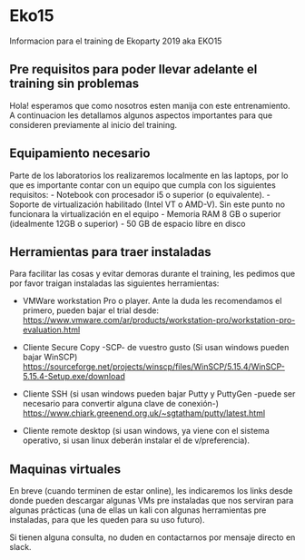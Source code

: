 # Eko15
Informacion para el training de Ekoparty 2019 aka EKO15

Pre requisitos para poder llevar adelante el training sin problemas
-------------------------------------------------------------------

Hola! esperamos que como nosotros esten manija con este entrenamiento. A continuacion les detallamos algunos aspectos importantes para que consideren previamente al inicio del training.

Equipamiento necesario
----------------------
Parte de los laboratorios los realizaremos localmente en las laptops, por lo que es importante contar con un equipo que cumpla con los siguientes requisitos:
	- Notebook con procesador i5 o superior (o equivalente).
	- Soporte de virtualización habilitado (Intel VT o AMD-V). Sin este punto no funcionara la virtualización en el equipo
	- Memoria RAM 8 GB o superior (idealmente 12GB o superior)
	- 50 GB de espacio libre en disco



Herramientas para traer instaladas
----------------------------------

Para facilitar las cosas y evitar demoras durante el training, les pedimos que por favor traigan instaladas las siguientes herramientas:

- VMWare workstation Pro o player. Ante la duda les recomendamos el primero, pueden bajar el trial desde:
	https://www.vmware.com/ar/products/workstation-pro/workstation-pro-evaluation.html

- Cliente Secure Copy -SCP- de vuestro gusto (Si usan windows pueden bajar WinSCP)
	https://sourceforge.net/projects/winscp/files/WinSCP/5.15.4/WinSCP-5.15.4-Setup.exe/download

- Cliente SSH (si usan windows pueden bajar Putty y PuttyGen -puede ser necesario para convertir alguna clave de conexión-)
	https://www.chiark.greenend.org.uk/~sgtatham/putty/latest.html


- Cliente remote desktop (si usan windows, ya viene con el sistema operativo, si usan linux deberán instalar el de v/preferencia).


Maquinas virtuales
------------------

En breve (cuando terminen de estar online), les indicaremos los links desde donde pueden descargar algunas VMs pre instaladas que nos serviran para algunas prácticas (una de ellas un kali con algunas herramientas pre instaladas, para que les queden para su uso futuro).


Si tienen alguna consulta, no duden en contactarnos por mensaje directo en slack.

